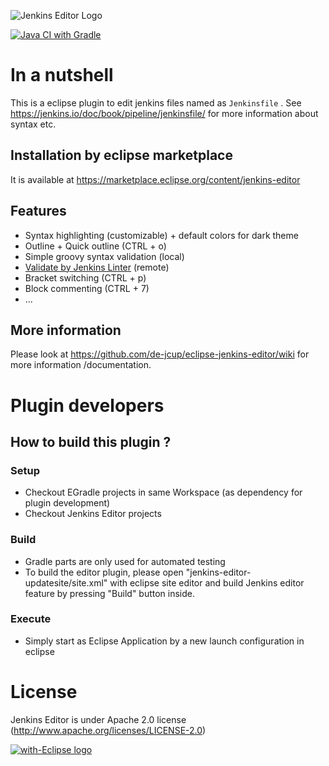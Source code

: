 ![Jenkins Editor Logo](https://github.com/de-jcup/eclipse-jenkins-editor/raw/master/jenkins-editor-plugin/html/images/jenkins-editor-logo.png)

[![Java CI with Gradle](https://github.com/de-jcup/eclipse-jenkins-editor/actions/workflows/gradle.yml/badge.svg)](https://github.com/de-jcup/eclipse-jenkins-editor/actions/workflows/gradle.yml)

# In a nutshell
This is a eclipse plugin to edit jenkins files named as `Jenkinsfile` . See https://jenkins.io/doc/book/pipeline/jenkinsfile/ for more information about syntax etc.

## Installation by eclipse marketplace
It is available at https://marketplace.eclipse.org/content/jenkins-editor

## Features
- Syntax highlighting (customizable) + default colors for dark theme
- Outline + Quick outline (CTRL + o)
- Simple groovy syntax validation (local)
- [Validate by Jenkins Linter](https://github.com/de-jcup/eclipse-jenkins-editor/wiki/Validate-by-Jenkins-Linter) (remote)
- Bracket switching (CTRL + p)
- Block commenting (CTRL + 7)
- ...

## More information
Please look at https://github.com/de-jcup/eclipse-jenkins-editor/wiki for more information /documentation.

# Plugin developers
## How to build this plugin ?
### Setup 
- Checkout EGradle projects in same Workspace (as dependency for plugin development)
- Checkout Jenkins Editor projects
### Build
- Gradle parts are only used for automated testing
- To build the editor plugin, please open "jenkins-editor-updatesite/site.xml"
  with eclipse site editor and build Jenkins editor feature by pressing "Build" button inside.
### Execute
- Simply start as Eclipse Application by a new launch configuration in eclipse 

# License
Jenkins Editor is under Apache 2.0 license (http://www.apache.org/licenses/LICENSE-2.0)

<a href="http://with-eclipse.github.io/" target="_blank">
<img alt="with-Eclipse logo" src="http://with-eclipse.github.io/with-eclipse-0.jpg" />
</a>

